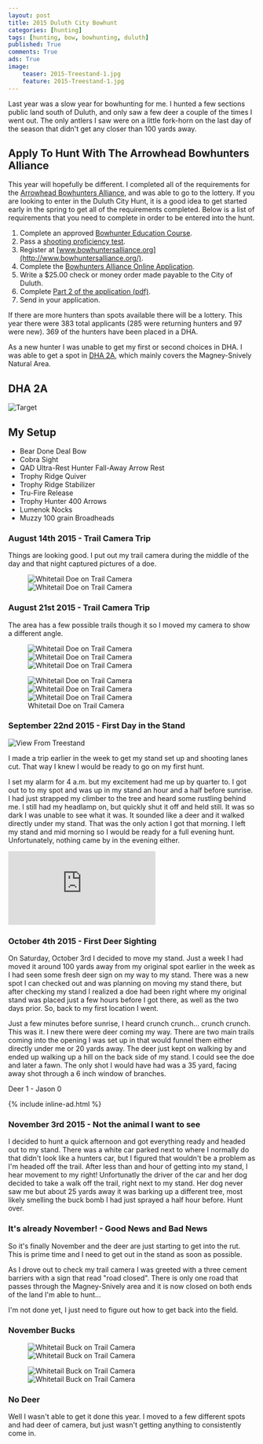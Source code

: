 ```yaml
---
layout: post
title: 2015 Duluth City Bowhunt
categories: [hunting]
tags: [hunting, bow, bowhunting, duluth]
published: True
comments: True
ads: True
image:
    teaser: 2015-Treestand-1.jpg
    feature: 2015-Treestand-1.jpg
---
```


Last year was a slow year for bowhunting for me. I hunted a few sections public land south of Duluth, and only saw a few deer a couple of the times I went out. The only antlers I saw were on a little fork-horn on the last day of the season that didn't get any closer than 100 yards away.

## Apply To Hunt With The Arrowhead Bowhunters Alliance

This year will hopefully be different. I completed all of the requirements for the [Arrowhead Bowhunters Alliance](http://www.bowhuntersalliance.org/), and was able to go to the lottery. If you are looking to enter in the Duluth City Hunt, it is a good idea to get started early in the spring to get all of the requirements completed. Below is a list of requirements that you need to complete in order to be entered into the hunt.




1. Complete an approved [Bowhunter Education Course](http://www.dnr.state.mn.us/safety/bowhunter/index.html).
2. Pass a [shooting proficiency test](http://www.bowhuntersalliance.org/proficiency-test).
3. Register at [www.bowhuntersalliance.org](http://www.bowhuntersalliance.org/).
4. Complete the [Bowhunters Alliance Online Application](http://www.bowhuntersalliance.org/edit-profile?view=login).
5. Write a $25.00 check or money order made payable to the City of Duluth.
6. Complete [Part 2 of the application (pdf)](http://www.bowhuntersalliance.org/downloads/2015%20Application%20Part%202.pdf).
7. Send in your application.

If there are more hunters than spots available there will be a lottery. This year there were 383 total applicants (285 were returning hunters and 97 were new). 369 of the hunters have been placed in a DHA.

As a new hunter I was unable to get my first or second choices in DHA. I was able to get a spot in [DHA 2A](http://www.bowhuntersalliance.org/images/dha_maps/DHA2.jpg), which mainly covers the Magney-Snively Natural Area.

## DHA 2A
![Target](/images/Archery_Practice.jpg)

## My Setup
* Bear Done Deal Bow
* Cobra Sight
* QAD Ultra-Rest Hunter Fall-Away Arrow Rest
* Trophy Ridge Quiver
* Trophy Ridge Stabilizer
* Tru-Fire Release
* Trophy Hunter 400 Arrows
* Lumenok Nocks
* Muzzy 100 grain Broadheads

### August 14th 2015 - Trail Camera Trip

Things are looking good. I put out my trail camera during the middle of the day and that night captured pictures of a doe.

<figure class="half">
  <img title="Whitetail Doe on Trail Camera" src="/images/2015-08-14_Doe_1.3.JPG">
  <img title="Whitetail Doe on Trail Camera" src="/images/2015-08-14_Doe_1.1.JPG">
</figure>

### August 21st 2015 - Trail Camera Trip

The area has a few possible trails though it so I moved my camera to show a different angle.

<figure class="third">
  <img title="Whitetail Doe on Trail Camera" src="/images/2015-08-21_Doe_1.JPG">
  <img title="Whitetail Doe on Trail Camera" src="/images/2015-08-21_Doe_2.JPG">
  <img title="Whitetail Doe on Trail Camera" src="/images/2015-08-21_Doe_3.JPG">
</figure>

<figure class="third">
  <img title="Whitetail Doe on Trail Camera" src="/images/2015-08-21_Doe_16.JPG">
  <img title="Whitetail Doe on Trail Camera" src="/images/2015-08-21_Doe_19.JPG">
  <img title="Whitetail Doe on Trail Camera" src="/images/2015-08-21_Doe_20.JPG">
  <figcaption>Whitetail Doe on Trail Camera</figcaption>
</figure>

### September 22nd 2015 - First Day in the Stand

![View From Treestand](/images/From_Treestand.jpg)

I made a trip earlier in the week to get my stand set up and shooting lanes cut. That way I knew I would be ready to go on my first hunt.

I set my alarm for 4 a.m. but my excitement had me up by quarter to. I got out to to my spot and was up in my stand an hour and a half before sunrise. I had just strapped my climber to the tree and heard some rustling behind me. I still had my headlamp on, but quickly shut it off and held still. It was so dark I was unable to see what it was. It sounded like a deer and it walked directly under my stand. That was the only action I got that morning. I left my stand and mid morning so I would be ready for a full evening hunt. Unfortunately, nothing came by in the evening either.

<iframe src="https://www.youtube.com/embed/sLbd7ggzmpc" frameborder="0" allowfullscreen></iframe>

### October 4th 2015 - First Deer Sighting

On Saturday, October 3rd I decided to move my stand. Just a week I had moved it around 100 yards away from my original spot earlier in the week as I had seen some fresh deer sign on my way to my stand. There was a new spot I can checked out and was planning on moving my stand there, but after checking my stand I realized a doe had been right where my original stand was placed just a few hours before I got there, as well as the two days prior. So, back to my first location I went.

Just a few minutes before sunrise, I heard crunch crunch... crunch crunch. This was it. I new there were deer coming my way. There are two main trails coming into the opening I was set up in that would funnel them either directly under me or 20 yards away. The deer just kept on walking by and ended up walking up a hill on the back side of my stand. I could see the doe and later a fawn. The only shot I would have had was a 35 yard, facing away shot through a 6 inch window of branches.

Deer 1 - Jason 0

{% include inline-ad.html %}

### November 3rd 2015 - Not the animal I want to see

I decided to hunt a quick afternoon and got everything ready and headed out to my stand. There was a white car parked next to where I normally do that didn't look like a hunters car, but I figured that wouldn't be a problem as I'm headed off the trail. After less than and hour of getting into my stand, I hear movement to my right! Unfortunatly the driver of the car and her dog decided to take a walk off the trail, right next to my stand. Her dog never saw me but about 25 yards away it was barking up a different tree, most likely smelling the buck bomb I had just sprayed a half hour before. Hunt over.

### It's already November! - Good News and Bad News

So it's finally November and the deer are just starting to get into the rut. This is prime time and I need to get out in the stand as soon as possible.

As I drove out to check my trail camera I was greeted with a three cement barriers with a sign that read "road closed". There is only one road that passes through the Magney-Snively area and it is now closed on both ends of the land I'm able to hunt...

I'm not done yet, I just need to figure out how to get back into the field.

### November Bucks

<figure class="half">
  <img title="Whitetail Buck on Trail Camera" src="/images/STC_0039.JPG">
  <img title="Whitetail Buck on Trail Camera" src="/images/STC_0041.JPG">
</figure>
<figure class="half">
  <img title="Whitetail Buck on Trail Camera" src="/images/STC_0049.JPG">
  <img title="Whitetail Buck on Trail Camera" src="/images/STC_0043.JPG">
</figure>

### No Deer

Well I wasn't able to get it done this year. I moved to a few different spots and had deer of camera, but just wasn't getting anything to consistently come in.
